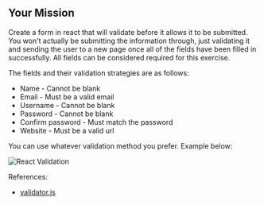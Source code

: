 ## Your Mission

Create a form in react that will validate before it allows it to be submitted.
You won't actually be submitting the information through, just validating it and sending the user to a new page once all of the fields have been filled in successfully. All fields can be considered required for this exercise.

The fields and their validation strategies are as follows:
- Name - Cannot be blank
- Email - Must be a valid email
- Username - Cannot be blank
- Password - Cannot be blank
- Confirm password - Must match the password
- Website - Must be a valid url

You can use whatever validation method you prefer. Example below:

![React Validation](react-validation.gif)

References:
- [validator.js](https://www.npmjs.com/package/validator)

